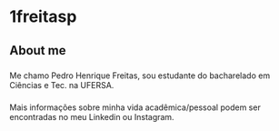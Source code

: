 <h1 align="left">1freitasp</h1>

###

<h2 align="left">About me</h2>

###

<p align="left">Me chamo Pedro Henrique Freitas, sou estudante do bacharelado em Ciências e Tec. na UFERSA.</p>

###

<p align="left">Mais informações sobre minha vida acadêmica/pessoal podem ser encontradas no meu Linkedin ou Instagram.</p>

